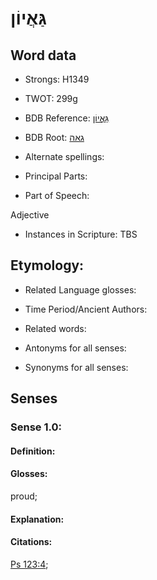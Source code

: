 # גַּאֲיוֹן

<!-- Status: S2="NeedsEdits" -->
<!-- Lexica used for edits:   -->

## Word data

* Strongs: H1349

* TWOT: 299g

* BDB Reference: [גַּאֲיוֹן](rc://en/bdb/dict/c.ab.ai)

* BDB Root: [גאה](rc://en/bdb/dict/c.ab.aa)

* Alternate spellings:

* Principal Parts:

* Part of Speech:

Adjective

* Instances in Scripture: TBS

## Etymology:

* Related Language glosses:

* Time Period/Ancient Authors:

* Related words:

* Antonyms for all senses:

* Synonyms for all senses:

## Senses

### Sense 1.0:

#### Definition:

#### Glosses:

proud; 

#### Explanation:

#### Citations:

[Ps 123:4](rc://he/uhb/book/psa/123/4); 

